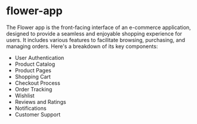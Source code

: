 # flower-app
The Flower app is the front-facing interface of an e-commerce application, designed to provide a seamless and enjoyable shopping experience for users. It includes various features to facilitate browsing, purchasing, and managing orders. Here's a breakdown of its key components:
- User Authentication
- Product Catalog
- Product Pages
- Shopping Cart
- Checkout Process
- Order Tracking
- Wishlist
- Reviews and Ratings
- Notifications
- Customer Support
